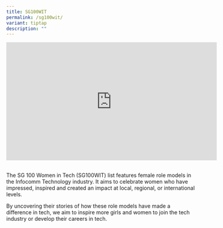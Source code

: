 ```yaml
---
title: SG100WIT
permalink: /sg100wit/
variant: tiptap
description: ""
---
```

<div class="iframe-wrapper">
<iframe height="315" width="560" allowfullscreen="true" frameborder="0" src="https://www.youtube.com/embed/M2BXtjlMTBw?si=AS78cGaHMMlR1BUI"></iframe>
</div>
<p>
<br>The SG 100 Women in Tech (SG100WIT) list features female role models in
the Infocomm Technology industry. It aims to celebrate women who have impressed,
inspired and created an impact at local, regional, or international levels.</p>
<p>By uncovering their stories of how these role models have made a difference
in tech, we aim to inspire more girls and women to join the tech industry
or develop their careers in tech.</p>